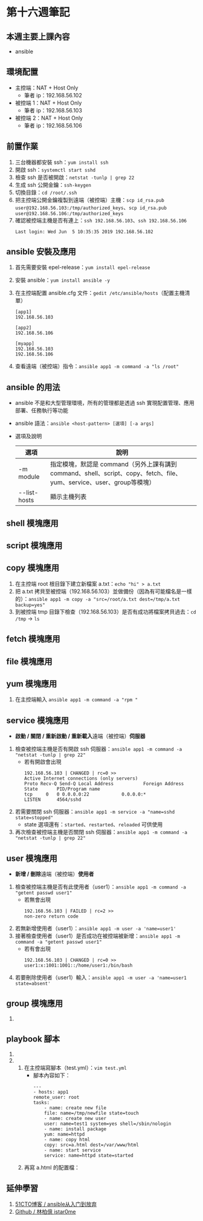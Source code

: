 # 第十六週筆記

## 本週主要上課內容
* ansible

## 環境配置
* 主控端：NAT + Host Only
    * 筆者 ip：192.168.56.102
* 被控端 1：NAT + Host Only
    * 筆者 ip：192.168.56.103
* 被控端 2：NAT + Host Only
    * 筆者 ip：192.168.56.106

## 前置作業
1. 三台機器都安裝 ssh：`yum install ssh`
2. 開啟 ssh：`systemctl start sshd`
3. 檢查 ssh 是否被開啟：`netstat -tunlp | grep 22`
4. 生成 ssh 公開金鑰：`ssh-keygen`
5. 切換目錄：`cd /root/.ssh`
6. 把主控端公開金鑰複製到遠端（被控端）主機：`scp id_rsa.pub user@192.168.56.103:/tmp/authorized_keys`、`scp id_rsa.pub user@192.168.56.106:/tmp/authorized_keys`
7. 確認被控端主機是否有連上：`ssh 192.168.56.103`、`ssh 192.168.56.106`
    ```
    Last login: Wed Jun  5 10:35:35 2019 192.168.56.102
    ```

## ansible 安裝及應用
1. 首先需要安裝 epel-release：`yum install epel-release`
2. 安裝 ansible：`yum install ansible -y`
3. 在主控端配置 ansible.cfg 文件：`gedit /etc/ansible/hosts`（配置主機清單）
    ```
    [app1]
    192.168.56.103

    [app2]
    192.168.56.106

    [myapp]
    192.168.56.103
    192.168.56.106
    ```

4. 查看遠端（被控端）指令：`ansible app1 -m command -a "ls /root"`

## ansible 的用法
* ansible 不是和大型管理環境，所有的管理都是透過 ssh 實現配置管理、應用部署、任務執行等功能
* ansible 語法：`ansible <host-pattern> [選項] [-a args]`
* 選項及說明

    | 選項 | 說明 |
    | ---- | ---- |
    | -m module | 指定模塊，默認是 command（另外上課有講到 command、shell、script、copy、fetch、file、yum、service、user、group等模塊） |
    | --list-hosts | 顯示主機列表 |

## shell 模塊應用

## script 模塊應用

## copy 模塊應用
1. 在主控端 root 根目錄下建立新檔案 a.txt：`echo "hi" > a.txt`
2. 把 a.txt 拷貝至被控端（192.168.56.103）並做備份（因為有可能檔名是一樣的）：`ansible app1 -m copy -a "src=/root/a.txt dest=/tmp/a.txt backup=yes"`
3. 到被控端 tmp 目錄下檢查（192.168.56.103）是否有成功將檔案拷貝過去：`cd /tmp` -> `ls`

## fetch 模塊應用

## file 模塊應用

## yum 模塊應用
1. 在主控端輸入 `ansible app1 -m command -a "rpm "`

## service 模塊應用
* **啟動 / 關閉 / 重新啟動 / 重新載入**遠端（被控端）**伺服器**
1. 檢查被控端主機是否有開啟 ssh 伺服器：`ansible app1 -m command -a "netstat -tunlp | grep 22"`
    * 若有開啟會出現
        ```
        192.168.56.103 | CHANGED | rc=0 >>
        Active Internet connections (only servers)
        Proto Recv-Q Send-Q Local Address       	Foreign Address     	State   	PID/Program name       	 
        tcp    	0  	0 0.0.0.0:22          	0.0.0.0:*           	LISTEN  	4564/sshd
        ```
2. 若需要關閉 ssh 伺服器：`ansible app1 -m service -a "name=sshd state=stopped"`
    * state 選項還有：`started`、`restarted`、`reloaded` 可供使用
3. 再次檢查被控端主機是否關閉 ssh 伺服器：`ansible app1 -m command -a "netstat -tunlp | grep 22"`

## user 模塊應用
* **新增 / 刪除**遠端（被控端）**使用者**
1. 檢查被控端主機是否有此使用者（user1）：`ansible app1 -m command -a "getent passwd user1"`
    * 若無會出現
        ```
        192.168.56.103 | FAILED | rc=2 >>
        non-zero return code
        ```
2. 若無新增使用者（user1）：`ansible app1 -m user -a 'name=user1'`
3. 接著檢查使用者（user1）是否成功在被控端被新增：`ansible app1 -m command -a "getent passwd user1"`
    * 若有會出現
        ```
        192.168.56.103 | CHANGED | rc=0 >>
        user1:x:1001:1001::/home/user1:/bin/bash
        ```
4. 若要刪除使用者（user1）輸入：`ansible app1 -m user -a 'name=user1 state=absent'`

## group 模塊應用
1. 

## playbook 腳本
1. 
2. 
    1. 在主控端寫腳本（test.yml）：`vim test.yml`
        * 腳本內容如下：
            ```
            ---
            - hosts: app1
            remote_user: root
            tasks:
                - name: create new file
                file: name=/tmp/newfile state=touch
                - name: create new user
                user: name=test1 system=yes shell=/sbin/nologin
                - name: install package
                yum: name=httpd
                - name: copy html
                copy: src=a.html dest=/var/www/html
                - name: start service
                service: name=httpd state=started
            ```
    2. 再寫 a.html 的配置檔：


## 延伸學習
1. [51CTO博客 / ansible从入门到放弃](https://blog.51cto.com/11886307/2385720)
2. [Github / 林柏億 istar0me](https://github.com/istar0me/linux-note/blob/107-2/W16%2020190605.md#ansible-playbooks)

